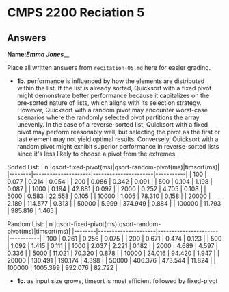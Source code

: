 # CMPS 2200 Reciation 5
## Answers

**Name:**___Emma Jones_____


Place all written answers from `recitation-05.md` here for easier grading.







- **1b.**
performance is influenced by how the elements are distributed within the list. If the
list is already sorted, Quicksort with a fixed pivot might demonstrate better
performance because it capitalizes on the pre-sorted nature of lists, which aligns
with its selection strategy. However, Quicksort with a random pivot may encounter
worst-case scenarios where the randomly selected pivot partitions the array unevenly.
In the case of a reverse-sorted list, Quicksort with a fixed pivot may perform
reasonably well, but selecting the pivot as the first or last element may not yield
optimal results. Conversely, Quicksort with a random pivot might exhibit superior
performance in reverse-sorted lists since it's less likely to choose a pivot from the
extremes.


Sorted List:
|      n |qsort-fixed-pivot(ms)|qsort-random-pivot(ms)|timsort(ms)|
|--------|---------------------|----------------------|-----------|
|    100 |               0.077 |                0.214 |     0.054 |
|    200 |               0.086 |                0.342 |     0.091 |
|    500 |               0.104 |                1.198 |     0.087 |
|   1000 |               0.194 |               42.881 |     0.097 |
|   2000 |               0.252 |                4.705 |     0.108 |
|   5000 |               0.583 |               22.558 |     0.105 |
|  10000 |               1.005 |               78.310 |     0.158 |
|  20000 |               2.189 |              114.577 |     0.313 |
|  50000 |               5.999 |              374.949 |     0.884 |
| 100000 |              11.793 |              985.816 |     1.465 |

Random List:
|      n |qsort-fixed-pivot(ms)|qsort-random-pivot(ms)|timsort(ms)|
|--------|---------------------|----------------------|-----------|
|    100 |               0.261 |                0.256 |     0.075 |
|    200 |               0.671 |                0.474 |     0.123 |
|    500 |               1.092 |                1.415 |     0.111 |
|   1000 |               2.037 |                2.221 |     0.182 |
|   2000 |               4.689 |                4.597 |     0.336 |
|   5000 |              11.021 |               70.320 |     0.878 |
|  10000 |              24.016 |               94.420 |     1.947 |
|  20000 |             130.491 |              190.174 |     4.398 |
|  50000 |             406.376 |              473.544 |    11.824 |
| 100000 |            1005.399 |              992.076 |    82.722 |

- **1c.**
as input size grows, timsort is most efficient followed by fixed-pivot